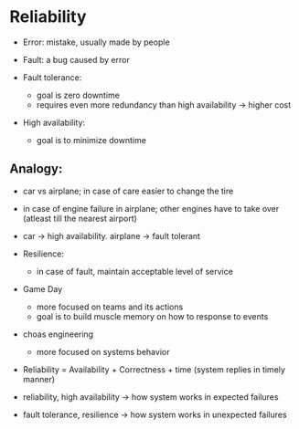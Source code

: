 # Reliability

- Error: mistake, usually made by people
- Fault: a bug caused by error

- Fault tolerance:

  - goal is zero downtime
  - requires even more redundancy than high availability -> higher cost

- High availability:
  - goal is to minimize downtime

## Analogy:

- car vs airplane; in case of care easier to change the tire
- in case of engine failure in airplane; other engines have to take over (atleast till the nearest airport)
- car -> high availability. airplane -> fault tolerant

- Resilience:

  - in case of fault, maintain acceptable level of service

- Game Day

  - more focused on teams and its actions
  - goal is to build muscle memory on how to response to events

- choas engineering

  - more focused on systems behavior

- Reliability = Availability + Correctness + time (system replies in timely manner)

- reliability, high availability -> how system works in expected failures
- fault tolerance, resilience -> how system works in unexpected failures
